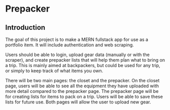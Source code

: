 # Prepacker

## Introduction

The goal of this project is to make a MERN fullstack app for use as a portfolio item. It will include authentication and web scraping.

Users should be able to login, upload gear data (manually or with the scraper), and create prepacker lists that will help them plan what to bring on a trip. This is mainly aimed at backpackers, but could be used for any trip, or simply to keep track of what items you own.

There will be two main pages: the closet and the prepacker. On the closet page, users will be able to see all the equipment they have uploaded with more detail compared to the prepacker page. The prepacker page will be for creating lists for items to pack on a trip. Users will be able to save these lists for future use. Both pages will allow the user to upload new gear.